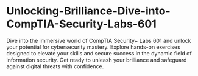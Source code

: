 # Unlocking-Brilliance-Dive-into-CompTIA-Security-Labs-601
Dive into the immersive world of CompTIA Security+ Labs 601 and unlock your potential for cybersecurity mastery. Explore hands-on exercises designed to elevate your skills and secure success in the dynamic field of information security. Get ready to unleash your brilliance and safeguard against digital threats with confidence.

